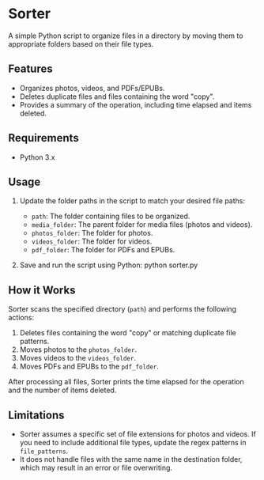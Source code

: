 # Sorter

A simple Python script to organize files in a directory by moving them to appropriate folders based on their file types.

## Features

- Organizes photos, videos, and PDFs/EPUBs.
- Deletes duplicate files and files containing the word "copy".
- Provides a summary of the operation, including time elapsed and items deleted.

## Requirements

- Python 3.x

## Usage

1. Update the folder paths in the script to match your desired file paths:

   - `path`: The folder containing files to be organized.
   - `media_folder`: The parent folder for media files (photos and videos).
   - `photos_folder`: The folder for photos.
   - `videos_folder`: The folder for videos.
   - `pdf_folder`: The folder for PDFs and EPUBs.

2. Save and run the script using Python:
python sorter.py


## How it Works

Sorter scans the specified directory (`path`) and performs the following actions:

1. Deletes files containing the word "copy" or matching duplicate file patterns.
2. Moves photos to the `photos_folder`.
3. Moves videos to the `videos_folder`.
4. Moves PDFs and EPUBs to the `pdf_folder`.

After processing all files, Sorter prints the time elapsed for the operation and the number of items deleted.

## Limitations

- Sorter assumes a specific set of file extensions for photos and videos. If you need to include additional file types, update the regex patterns in `file_patterns`.
- It does not handle files with the same name in the destination folder, which may result in an error or file overwriting.
